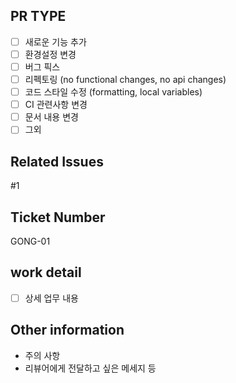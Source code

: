 ## PR TYPE

- [ ] 새로운 기능 추가
- [ ] 환경설정 변경
- [ ] 버그 픽스
- [ ] 리펙토링 (no functional changes, no api changes)
- [ ] 코드 스타일 수정 (formatting, local variables)
- [ ] CI 관련사항 변경
- [ ] 문서 내용 변경
- [ ] 그외

## Related Issues

#1

## Ticket Number

GONG-01

## work detail

- [ ] 상세 업무 내용

## Other information

- 주의 사항
- 리뷰어에게 전달하고 싶은 메세지 등
